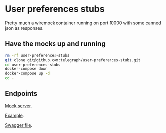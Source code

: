 # User preferences stubs
Pretty much a wiremock container running on port 10000 with some canned json as responses.

## Have the mocks up and running
```sh
rm -rf user-preferences-stubs
git clone git@github.com:telegraph/user-preferences-stubs.git
cd user-preferences-stubs
docker-compose down
docker-compose up -d
cd -
```

## Endpoints

[Mock server](https://user-preferences-stubs-preprod.api-platforms-preprod.telegraph.co.uk/__admin/mappings).

[Example](https://user-preferences-stubs-preprod.api-platforms-preprod.telegraph.co.uk/mytelegraph/v0.4.0/user/my2ws23gnjvhkntngr2dcytmgeygindk/preferences/save/articles).

[Swagger file](https://github.com/telegraph/platforms-swagger-specs/blob/master/user-preferences-swagger.json).
